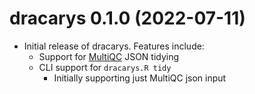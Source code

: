 # dracarys 0.1.0 (2022-07-11)

- Initial release of dracarys. Features include:
  - Support for [MultiQC](https://github.com/ewels/MultiQC) JSON tidying
  - CLI support for `dracarys.R tidy`
    - Initially supporting just MultiQC json input
